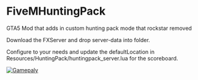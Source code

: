 # FiveMHuntingPack
GTA5 Mod that adds in custom hunting pack mode that rockstar removed

Download the FXServer and drop server-data into folder. 

Configure to your needs and update the defaultLocation in Resources/HuntingPack/huntingpack_server.lua for the scoreboard.

[![Gamepaly](https://puu.sh/IXspb/59decac140.png)](https://puu.sh/IX44E/3834938f64.mp4)
